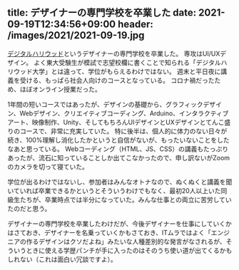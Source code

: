 title: デザイナーの専門学校を卒業した
date: 2021-09-19T12:34:56+09:00
header: /images/2021/2021-09-19.jpg
--

[デジタルハリウッド](https://school.dhw.co.jp/school/tokyo/)というデザイナーの専門学校を卒業した。
専攻はUI/UXデザイン。
よく東大受験生が模試で志望校欄に書くことで知られる「デジタルハリウッド大学」とは違って、学位がもらえるわけではない。
週末と平日夜に講義を受ける、もっぱら社会人向けのコースとなっている。
コロナ禍だったため、ほぼオンライン授業だった。

1年間の短いコースではあったが、デザインの基礎から、グラフィックデザイン、Webデザイン、クリエイティブコーディング、Arduino、インタラクティブアート、映像制作、Unity、そしてもちろんUIデザインとUXデザインとてんこ盛りのコースで、非常に充実していた。
特に後半は、個人的に体力のない日々が続き、100%理解し消化したかというと自信がないが、もったいないことをしたなあと思っている。
Webコーディング（HTML、JS、CSS）の講義もたっぷりあったが、流石に知っていることしか出てこなかったので、申し訳ないがZoomのカメラを切って寝ていた。

学位が出るわけではないし、参加者はみんなオトナなので、ぬくぬくと講義を聞いていれば卒業できるかというとそういうわけでもなく、最初20人以上いた同級生たちが、卒業時点では半分になっていた。みんな仕事との両立に苦労していたのだと思う。

デザイナーの専門学校を卒業したわけだが、今後デザイナーを仕事にしていくかはさておき、デザイナーを名乗っていくかもさておき、ITムラではよく「エンジニアの作るデザインはクソだよね」みたいな人種差別的な発言がなされるが、そういうときに使える学歴パンチが手に入ったのはそのうち使い道が出てくるかもしれない（これは面白い冗談ですよ）。
